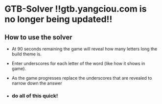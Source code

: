 # GTB-Solver !!gtb.yangciou.com is no longer being updated!!

## How to use the solver

- At 90 seconds remaining the game will reveal how many letters long the build theme is.
- Enter underscores for each letter of the word (like how it shows in game).
- As the game progresses replace the underscores that are revealed to narrow down the answer

- ### do all of this quick!
